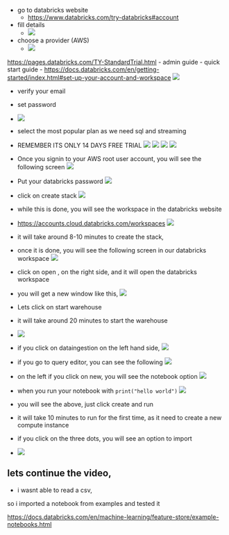 - go to databricks website
    - https://www.databricks.com/try-databricks#account
- fill details
    - ![](2023-09-27-20-42-08.png)
- choose a provider (AWS)
    - ![](2023-09-27-20-42-41.png)
    
https://pages.databricks.com/TY-StandardTrial.html
    - admin guide 
    - quick start guide - https://docs.databricks.com/en/getting-started/index.html#set-up-your-account-and-workspace
![](2023-09-27-20-38-09.png)
- verify your email
- set password
- ![](2023-09-27-20-43-57.png)
- select the most popular plan as we need sql and streaming
- REMEMBER ITS ONLY 14 DAYS FREE TRIAL
![](2023-09-27-20-45-04.png)
![](2023-09-27-20-45-22.png)
![](2023-09-27-20-46-12.png)
![](2023-09-27-20-46-38.png)
- Once you signin to your AWS root user account, you will see the following screen
![](2023-09-27-20-49-07.png)
- Put your databricks password
![](2023-09-27-20-49-46.png)
- click on create stack
![](2023-09-27-20-50-49.png)
- while this is done, you will see the workspace in the databricks website
- https://accounts.cloud.databricks.com/workspaces
![](2023-09-27-20-53-21.png)
- it will take around 8-10 minutes to create the stack,
- once it is done, you will see the following screen in our databricks workspace
![](2023-09-27-20-57-03.png)
- click on open , on the right side, and it will open the databricks workspace
- you will get a new window like this,
![](2023-09-27-21-00-26.png)
- Lets click on start warehouse
- it will take around 20 minutes to start the warehouse
- ![](2023-09-27-21-25-10.png)

- if you click on dataingestion on the left hand side, 
![](2023-09-27-21-28-13.png)
- if you go to query editor, you can see the following
![](2023-09-27-21-28-41.png)
- on the left if you click on new, you will see the notebook option
![](2023-09-27-21-32-19.png)
- when you run your notebook with `print("hello world")`
![](2023-09-27-21-34-31.png)
- you will see the above, just click create and run 
- it will take 10 minutes to run for the first time, as it need to create a new compute instance
- if you click on the three dots, you will see an option to import
- ![](2023-09-27-21-35-58.png)



## lets continue the video, 
- i wasnt able to read a csv,

so i imported a notebook from examples and tested it

https://docs.databricks.com/en/machine-learning/feature-store/example-notebooks.html